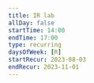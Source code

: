 ```yaml
---
title: IR lab
allDay: false
startTime: 14:00
endTime: 17:00
type: recurring
daysOfWeek: [R]
startRecur: 2023-08-03
endRecur: 2023-11-01
---
```

